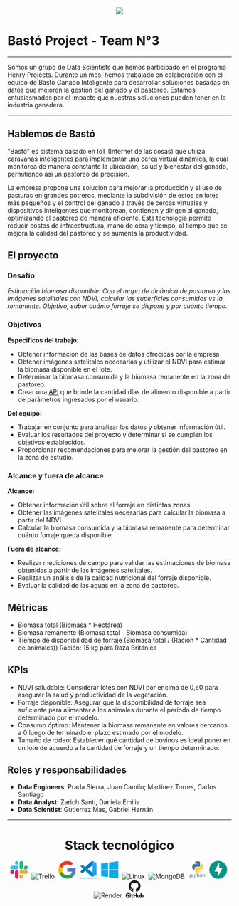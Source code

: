 <div id = "header" align = "center">
  <img = src = "https://github.com/jpradas1/BASTO-project/blob/main/Images/encabezado.jpg" width = "800" />
</div>


# **Bastó Project - Team N°3**
______
Somos un grupo de Data Scientists que hemos participado en el programa Henry Projects. Durante un mes, hemos trabajado en colaboración con el equipo de Bastó Ganado Inteligente para desarrollar soluciones basadas en datos que mejoren la gestión del ganado y el pastoreo. Estamos entusiasmados por el impacto que nuestras soluciones pueden tener en la industria ganadera.
______

## **Hablemos de Bastó**

"Bastó" es sistema basado en IoT (Internet de las cosas) que utiliza caravanas inteligentes para implementar una cerca virtual dinámica, la cual monitorea de manera constante la ubicación, salud y bienestar del ganado, permitiendo así un pastoreo de precisión.

La empresa propone una solución para mejorar la producción y el uso de pasturas en grandes potreros, mediante la subdivisión de estos en lotes más pequeños y el control del ganado a través de cercas virtuales y dispositivos inteligentes que monitorean, contienen y dirigen al ganado, optimizando el pastoreo de manera eficiente. Esta tecnología permite reducir costos de infraestructura, mano de obra y tiempo, al tiempo que se mejora la calidad del pastoreo y se aumenta la productividad.

## **El proyecto**

### **Desafío** 

*Estimación biomasa disponible: Con el mapa de dinámica de pastoreo y las imágenes satelitales con NDVI, calcular las superficies consumidas vs la remanente. Objetivo, saber cuánto forraje se dispone y por cuánto tiempo.*

### **Objetivos**

**Específicos del trabajo:**

* Obtener información de las bases de datos ofrecidas por la empresa
* Obtener imágenes satelitales necesarias y utilizar el NDVI para estimar la biomasa disponible en el lote.
* Determinar la biomasa consumida y la biomasa remanente en la zona de pastoreo.
* Crear una [API](https://fastapi-basto-project.onrender.com/docs) que brinde la cantidad días de alimento disponible a partir de parámetros ingresados por el usuario.

**Del equipo:**
* Trabajar en conjunto para analizar los datos y obtener información útil.
* Evaluar los resultados del proyecto y determinar si se cumplen los objetivos establecidos. 
* Proporcionar recomendaciones para mejorar la gestión del pastoreo en la zona de estudio.

### **Alcance y fuera de alcance**

**Alcance:**
* Obtener información útil sobre el forraje en distintas zonas. 
* Obtener las imágenes satelitales necesarias para calcular la biomasa a partir del NDVI.
* Calcular la biomasa consumida y la biomasa remanente para determinar cuánto forraje queda disponible.

**Fuera de alcance:**
* Realizar mediciones de campo para validar las estimaciones de biomasa obtenidas a partir de las imágenes satelitales.
* Realizar un análisis de la calidad nutricional del forraje disponible.
* Evaluar la calidad de las aguas en la zona de pastoreo.

## **Métricas**
* Biomasa total (Biomasa * Hectárea)
* Biomasa remanente (Biomasa total - Biomasa consumida)
* Tiempo de disponibilidad de forraje (Biomasa total / (Ración * Cantidad de animales)) Ración: 15 kg para Raza Británica

## **KPIs**
* NDVI saludable: Considerar lotes con NDVI por encima de 0,60 para asegurar la salud y productividad de la vegetación.
* Forraje disponible: Asegurar que la disponibilidad de forraje sea suficiente para alimentar a los animales durante el período de tiempo determinado por el modelo.
* Consumo óptimo: Mantener la biomasa remanente en valores cercanos a 0 luego de terminado el plazo estimado por el modelo.
* Tamaño de rodeo: Establecer qué cantidad de bovinos es ideal poner en un lote de acuerdo a la cantidad de forraje y un tiempo determinado.

## **Roles y responsabilidades**
* **Data Engineers**: Prada Sierra, Juan Camilo; Martinez Torres, Carlos Santiago
* **Data Analyst**: Zarich Santi, Daniela Emilia
* **Data Scientist**: Gutierrez Mas, Gabriel Hernán

---
<div id = "header" align = "center">
  <h1 align = 'Center'> Stack tecnológico </h1>
   <img src = 'https://github.com/devicons/devicon/blob/master/icons/slack/slack-original.svg' title = 'Slack' alt = 'Slack' width = '40' height = '40' />&nbsp;
   <img src = 'https://github.com/smartinez24/devicons/blob/master/icons/trello/trello-plain.svg' title = 'Trello' alt = 'Trello' width = '40' height = '40' />&nbsp;
   <img src = 'https://github.com/devicons/devicon/blob/master/icons/google/google-original.svg' title = 'Google' alt = 'Google' width = '40' height = '40'/>&nbsp;
   <img src = 'https://github.com/devicons/devicon/blob/master/icons/vscode/vscode-original-wordmark.svg' title = 'VSC' alt = 'VSC' width = '40' height = '40' />&nbsp;
   <img src = 'https://github.com/devicons/devicon/blob/master/icons/windows8/windows8-original.svg' title = 'Windows' alt = 'Windows' width = '40' height = '40' />&nbsp;
   <img src = 'https://github.com/smartinez24/devicons/blob/master/icons/linux/linux-original.svg' title = 'Linux' alt = 'Linux' width = '40' height = '40' />&nbsp;
   <img src = 'https://github.com/smartinez24/devicons/blob/master/icons/mongodb/mongodb-original-wordmark.svg' title = 'MongoDB' alt = 'MongoDB' width = '40' height = '40' />&nbsp;
   <img src = 'https://github.com/devicons/devicon/blob/master/icons/python/python-original-wordmark.svg' title = 'Python' alt = 'Python' width = '40' height = '40' />&nbsp;
   <img src = 'https://github.com/devicons/devicon/blob/master/icons/fastapi/fastapi-original.svg' title = 'FastAPI' alt = 'FastAPI' width = '40' height = '40' />&nbsp;
   <img src = 'https://res.cloudinary.com/practicaldev/image/fetch/s--iWNIikKc--/c_imagga_scale,f_auto,fl_progressive,h_420,q_auto,w_1000/https://dev-to-uploads.s3.amazonaws.com/uploads/articles/u6kmbieir6su8dt70z3l.png' title = 'Render' alt = 'Render' width = '40' height = '40' />&nbsp;
    <img src = 'https://github.com/devicons/devicon/blob/master/icons/github/github-original-wordmark.svg' title = 'GitHub' alt = 'GitHub' width = '40' height = '40' />&nbsp;

</div>
